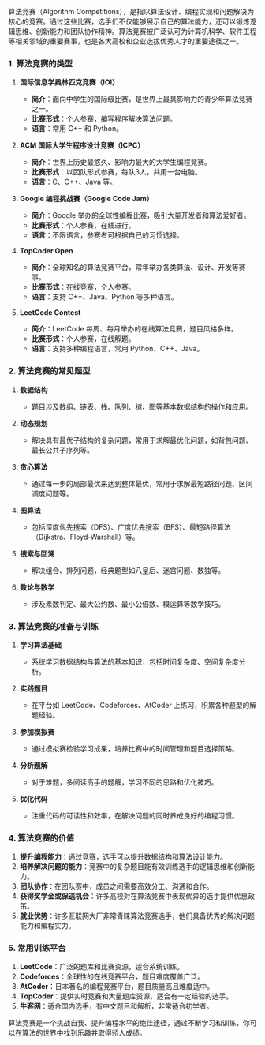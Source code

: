 算法竞赛（Algorithm Competitions），是指以算法设计、编程实现和问题解决为核心的竞赛。通过这些比赛，选手们不仅能够展示自己的算法能力，还可以锻炼逻辑思维、创新能力和团队协作精神。算法竞赛被广泛认可为计算机科学、软件工程等相关领域的重要赛事，也是各大高校和企业选拔优秀人才的重要途径之一。

### **1. 算法竞赛的类型**

1. **国际信息学奥林匹克竞赛（IOI）**
   - **简介**：面向中学生的国际级比赛，是世界上最具影响力的青少年算法竞赛之一。
   - **比赛形式**：个人参赛，编写程序解决算法问题。
   - **语言**：常用 C++ 和 Python。
   
2. **ACM 国际大学生程序设计竞赛（ICPC）**
   - **简介**：世界上历史最悠久、影响力最大的大学生编程竞赛。
   - **比赛形式**：以团队形式参赛，每队3人，共用一台电脑。
   - **语言**：C、C++、Java 等。

3. **Google 编程挑战赛（Google Code Jam）**
   - **简介**：Google 举办的全球性编程比赛，吸引大量开发者和算法爱好者。
   - **比赛形式**：个人参赛，在线进行。
   - **语言**：不限语言，参赛者可根据自己的习惯选择。

4. **TopCoder Open**
   - **简介**：全球知名的算法竞赛平台，常年举办各类算法、设计、开发等赛事。
   - **比赛形式**：在线竞赛，个人参赛。
   - **语言**：支持 C++、Java、Python 等多种语言。

5. **LeetCode Contest**
   - **简介**：LeetCode 每周、每月举办的在线算法竞赛，题目风格多样。
   - **比赛形式**：个人参赛，在线解题。
   - **语言**：支持多种编程语言，常用 Python、C++、Java。

### **2. 算法竞赛的常见题型**

1. **数据结构**
   - 题目涉及数组、链表、栈、队列、树、图等基本数据结构的操作和应用。
   
2. **动态规划**
   - 解决具有最优子结构的复杂问题，常用于求解最优化问题，如背包问题、最长公共子序列等。

3. **贪心算法**
   - 通过每一步的局部最优来达到整体最优，常用于求解最短路径问题、区间调度问题等。

4. **图算法**
   - 包括深度优先搜索（DFS）、广度优先搜索（BFS）、最短路径算法（Dijkstra、Floyd-Warshall）等。

5. **搜索与回溯**
   - 解决组合、排列问题，经典题型如八皇后、迷宫问题、数独等。

6. **数论与数学**
   - 涉及素数判定、最大公约数、最小公倍数、模运算等数学技巧。

### **3. 算法竞赛的准备与训练**

1. **学习算法基础**
   - 系统学习数据结构与算法的基本知识，包括时间复杂度、空间复杂度分析。
   
2. **实践题目**
   - 在平台如 LeetCode、Codeforces、AtCoder 上练习，积累各种题型的解题经验。

3. **参加模拟赛**
   - 通过模拟赛检验学习成果，培养比赛中的时间管理和题目选择策略。

4. **分析题解**
   - 对于难题，多阅读高手的题解，学习不同的思路和优化技巧。

5. **优化代码**
   - 注重代码的可读性和效率，在解决问题的同时养成良好的编程习惯。

### **4. 算法竞赛的价值**

1. **提升编程能力**：通过竞赛，选手可以提升数据结构和算法设计能力。
2. **培养解决问题的能力**：竞赛中的复杂题目能有效训练选手的逻辑思维和创新能力。
3. **团队协作**：在团队赛中，成员之间需要高效分工、沟通和合作。
4. **获得奖学金或保送机会**：许多高校对在算法竞赛中表现优异的选手提供优惠政策。
5. **就业优势**：许多互联网大厂非常青睐算法竞赛选手，他们具备优秀的解决问题能力和编程实力。

### **5. 常用训练平台**

1. **LeetCode**：广泛的题库和比赛资源，适合系统训练。
2. **Codeforces**：全球性的在线竞赛平台，题目难度覆盖广泛。
3. **AtCoder**：日本著名的编程竞赛平台，题目质量高且难度适中。
4. **TopCoder**：提供实时竞赛和大量题库资源，适合有一定经验的选手。
5. **牛客网**：适合国内选手，有中文题目和解析，非常适合初学者。

算法竞赛是一个挑战自我、提升编程水平的绝佳途径，通过不断学习和训练，你可以在算法的世界中找到乐趣并取得骄人成绩。